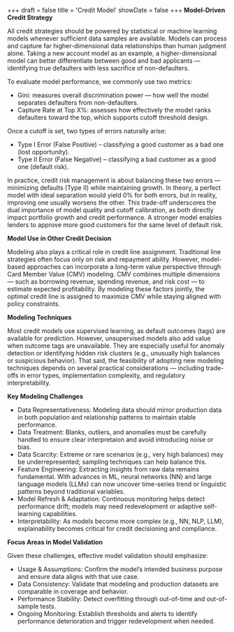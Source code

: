 +++
draft = false
title = 'Credit Model'
showDate = false
+++
**Model-Driven Credit Strategy**

All credit strategies should be powered by statistical or machine learning models whenever sufficient data samples are available. Models can process and capture far higher-dimensional data relationships than human judgment alone. Taking a new account model as an example, a higher-dimensional model can better differentiate between good and bad applicants — identifying true defaulters with less sacrifice of non-defaulters.

To evaluate model performance, we commonly use two metrics:
- Gini: measures overall discrimination power — how well the model separates defaulters from non-defaulters.
- Capture Rate at Top X%: assesses how effectively the model ranks defaulters toward the top, which supports cutoff threshold design.

Once a cutoff is set, two types of errors naturally arise:
- Type I Error (False Positive) – classifying a good customer as a bad one (lost opportunity).
- Type II Error (False Negative) – classifying a bad customer as a good one (default risk).

In practice, credit risk management is about balancing these two errors — minimizing defaults (Type II) while maintaining growth. In theory, a perfect model with ideal separation would yield 0% for both errors, but in reality, improving one usually worsens the other. This trade-off underscores the dual importance of model quality and cutoff calibration, as both directly impact portfolio growth and credit performance. A stronger model enables lenders to approve more good customers for the same level of default risk.

**Model Use in Other Credit Decision**

Modeling also plays a critical role in credit line assignment. Traditional line strategies often focus only on risk and repayment ability. However, model-based approaches can incorporate a long-term value perspective through Card Member Value (CMV) modeling. CMV combines multiple dimensions — such as borrowing revenue, spending revenue, and risk cost — to estimate expected profitability. By modeling these factors jointly, the optimal credit line is assigned to maximize CMV while staying aligned with policy constraints.

**Modeling Techniques**

Most credit models use supervised learning, as default outcomes (tags) are available for prediction. However, unsupervised models also add value when outcome tags are unavailable. They are especially useful for anomaly detection or identifying hidden risk clusters (e.g., unusually high balances or suspicious behavior). That said, the feasibility of adopting new modeling techniques depends on several practical considerations — including trade-offs in error types, implementation complexity, and regulatory interpretability.

**Key Modeling Challenges**

- Data Representativeness: Modeling data should mirror production data in both population and relationship patterns to maintain stable performance.
- Data Treatment: Blanks, outliers, and anomalies must be carefully handled to ensure clear interpretaion and avoid introducing noise or bias.
- Data Scarcity: Extreme or rare scenarios (e.g., very high balances) may be underrepresented; sampling techniques can help balance this.
- Feature Engineering: Extracting insights from raw data remains fundamental. With advances in ML, neural networks (NN) and large language models (LLMs) can now uncover time-series trend or linguistic patterns beyond traditional variables.
- Model Refresh & Adaptation: Continuous monitoring helps detect performance drift; models may need redevelopment or adaptive self-learning capabilities.
- Interpretability: As models become more complex (e.g., NN, NLP, LLM), explainability becomes critical for credit decisioning and compliance.

**Focus Areas in Model Validation**

Given these challenges, effective model validation should emphasize:
- Usage & Assumptions: Confirm the model’s intended business purpose and ensure data aligns with that use case.
- Data Consistency: Validate that modeling and production datasets are comparable in coverage and behavior.
- Performance Stability: Detect overfitting through out-of-time and out-of-sample tests.
- Ongoing Monitoring: Establish thresholds and alerts to identify performance deterioration and trigger redevelopment when needed.